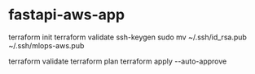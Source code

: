 # fastapi-aws-app

terraform init
terraform validate
ssh-keygen
<Enter>
<Enter>
sudo mv ~/.ssh/id_rsa.pub ~/.ssh/mlops-aws.pub

terraform validate
terraform plan 
terraform apply --auto-approve
  
